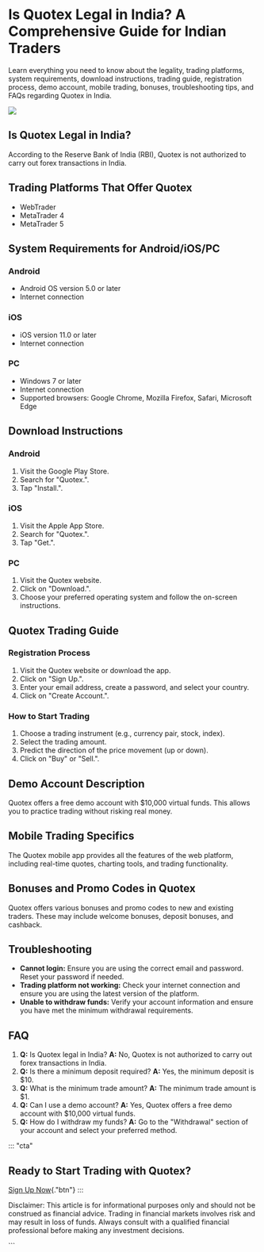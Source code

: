 

# Is Quotex Legal in India? A Comprehensive Guide for Indian Traders

Learn everything you need to know about the legality, trading platforms,
system requirements, download instructions, trading guide, registration
process, demo account, mobile trading, bonuses, troubleshooting tips,
and FAQs regarding Quotex in India.

[![](https://static.quotex.io/files/4_en/300_250.jpg)](https://traff.sbs/brokerqxlid)




## Is Quotex Legal in India?

According to the Reserve Bank of India (RBI), Quotex is not authorized
to carry out forex transactions in India.

## Trading Platforms That Offer Quotex

-   WebTrader
-   MetaTrader 4
-   MetaTrader 5

## System Requirements for Android/iOS/PC

### Android

-   Android OS version 5.0 or later
-   Internet connection

### iOS

-   iOS version 11.0 or later
-   Internet connection

### PC

-   Windows 7 or later
-   Internet connection
-   Supported browsers: Google Chrome, Mozilla Firefox, Safari,
    Microsoft Edge

## Download Instructions

### Android

1.  Visit the Google Play Store.
2.  Search for "Quotex.".
3.  Tap "Install.".

### iOS

1.  Visit the Apple App Store.
2.  Search for "Quotex.".
3.  Tap "Get.".

### PC

1.  Visit the Quotex website.
2.  Click on "Download.".
3.  Choose your preferred operating system and follow the on-screen
    instructions.

## Quotex Trading Guide

### Registration Process

1.  Visit the Quotex website or download the app.
2.  Click on "Sign Up.".
3.  Enter your email address, create a password, and select your
    country.
4.  Click on "Create Account.".

### How to Start Trading

1.  Choose a trading instrument (e.g., currency pair, stock, index).
2.  Select the trading amount.
3.  Predict the direction of the price movement (up or down).
4.  Click on "Buy" or "Sell.".

## Demo Account Description

Quotex offers a free demo account with \$10,000 virtual funds. This
allows you to practice trading without risking real money.

## Mobile Trading Specifics

The Quotex mobile app provides all the features of the web platform,
including real-time quotes, charting tools, and trading functionality.

## Bonuses and Promo Codes in Quotex

Quotex offers various bonuses and promo codes to new and existing
traders. These may include welcome bonuses, deposit bonuses, and
cashback.

## Troubleshooting

-   **Cannot login:** Ensure you are using the correct email and
    password. Reset your password if needed.
-   **Trading platform not working:** Check your internet connection and
    ensure you are using the latest version of the platform.
-   **Unable to withdraw funds:** Verify your account information and
    ensure you have met the minimum withdrawal requirements.

## FAQ

1.  **Q:** Is Quotex legal in India? **A:** No, Quotex is not authorized
    to carry out forex transactions in India.
2.  **Q:** Is there a minimum deposit required? **A:** Yes, the minimum
    deposit is \$10.
3.  **Q:** What is the minimum trade amount? **A:** The minimum trade
    amount is \$1.
4.  **Q:** Can I use a demo account? **A:** Yes, Quotex offers a free
    demo account with \$10,000 virtual funds.
5.  **Q:** How do I withdraw my funds? **A:** Go to the
    "Withdrawal" section of your account and select your preferred
    method.

::: \"cta\"
## Ready to Start Trading with Quotex?

[Sign Up Now](\%22https://traff.sbs/brokerqxlid\%22){."btn"}
:::

Disclaimer: This article is for informational purposes only and should
not be construed as financial advice. Trading in financial markets
involves risk and may result in loss of funds. Always consult with a
qualified financial professional before making any investment decisions.

\`\`\`


